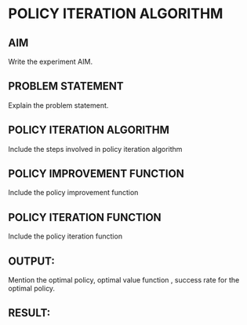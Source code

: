 # POLICY ITERATION ALGORITHM

## AIM
Write the experiment AIM.

## PROBLEM STATEMENT
Explain the problem statement.

## POLICY ITERATION ALGORITHM
Include the steps involved in policy iteration algorithm

## POLICY IMPROVEMENT FUNCTION
Include the policy improvement function

## POLICY ITERATION FUNCTION
Include the policy iteration function

## OUTPUT:
Mention the optimal policy, optimal value function , success rate for the optimal policy.

## RESULT:

